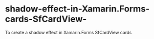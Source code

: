 # shadow-effect-in-Xamarin.Forms-cards-SfCardView-
To create a shadow effect in Xamarin.Forms SfCardView cards
